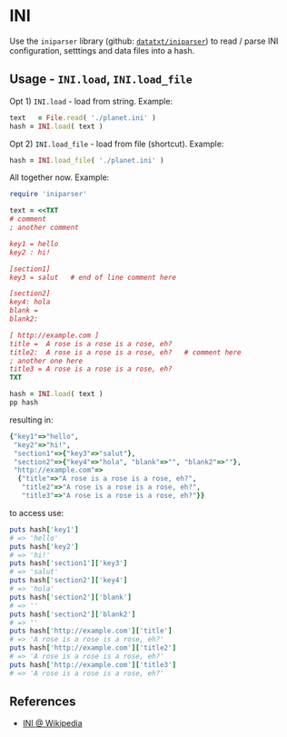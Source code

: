 # INI

Use the `iniparser` library (github: [`datatxt/iniparser`](https://github.com/datatxt/iniparser)) to read / parse INI configuration, setttings and data files into a hash.

## Usage - `INI.load`, `INI.load_file`


Opt 1) `INI.load` - load from string. Example:

``` ruby
text   = File.read( './planet.ini' )
hash = INI.load( text )
```

Opt 2) `INI.load_file` - load from file (shortcut). Example:

``` ruby
hash = INI.load_file( './planet.ini' )
```


All together now. Example:

``` ruby
require 'iniparser'

text = <<TXT
# comment
; another comment

key1 = hello
key2 : hi!

[section1]
key3 = salut   # end of line comment here

[section2]
key4: hola
blank =
blank2:

[ http://example.com ]
title =  A rose is a rose is a rose, eh?
title2:  A rose is a rose is a rose, eh?   # comment here
; another one here
title3 = A rose is a rose is a rose, eh?
TXT

hash = INI.load( text )
pp hash
```

resulting in:

``` ruby
{"key1"=>"hello",
 "key2"=>"hi!",
 "section1"=>{"key3"=>"salut"},
 "section2"=>{"key4"=>"hola", "blank"=>"", "blank2"=>""},
 "http://example.com"=>
  {"title"=>"A rose is a rose is a rose, eh?",
   "title2"=>"A rose is a rose is a rose, eh?",
   "title3"=>"A rose is a rose is a rose, eh?"}}
```

to access use:

``` ruby
puts hash['key1']
# => 'hello'
puts hash['key2']
# => 'hi!'
puts hash['section1']['key3']
# => 'salut'
puts hash['section2']['key4']
# => 'hola'
puts hash['section2']['blank']
# => ''
puts hash['section2']['blank2']
# => ''      
puts hash['http://example.com']['title']
# => 'A rose is a rose is a rose, eh?'
puts hash['http://example.com']['title2']
# => 'A rose is a rose is a rose, eh?'
puts hash['http://example.com']['title3']
# => 'A rose is a rose is a rose, eh?'
```


## References

- [INI @ Wikipedia](https://en.wikipedia.org/wiki/INI_file)
